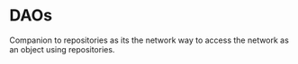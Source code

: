 # DAOs

Companion to repositories as its the network way to access the network as an object using repositories.